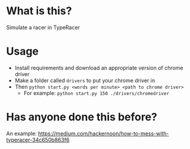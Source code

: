 # What is this?
Simulate a racer in TypeRacer

# Usage
- Install requirements and download an appropriate version of chrome driver
- Make a folder called `drivers` to put your chrome driver in
- Then `python start.py <words per minute> <path to chrome driver>`
    - For example: `python start.py 150 ./drivers/chromedriver`

# Has anyone done this before?
An example: https://medium.com/hackernoon/how-to-mess-with-typeracer-34c650b863f6
